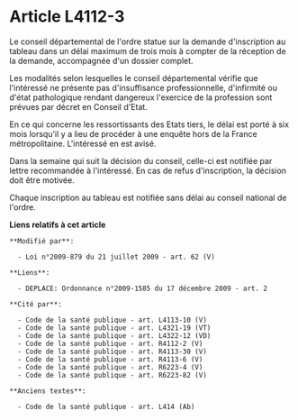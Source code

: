 # Article L4112-3

Le conseil départemental de l'ordre statue sur la demande d'inscription au tableau dans un délai maximum de trois mois à
compter de la réception de la demande, accompagnée d'un dossier complet.

Les modalités selon lesquelles le conseil départemental vérifie que l'intéressé ne présente pas d'insuffisance
professionnelle, d'infirmité ou d'état pathologique rendant dangereux l'exercice de la profession sont prévues par décret en
Conseil d'Etat. 

En ce qui concerne les ressortissants des Etats tiers, le délai est porté à six mois lorsqu'il y a lieu de procéder à une
enquête hors de la France métropolitaine. L'intéressé en est avisé.

Dans la semaine qui suit la décision du conseil, celle-ci est notifiée par lettre recommandée à l'intéressé. En cas de refus
d'inscription, la décision doit être motivée.

Chaque inscription au tableau est notifiée sans délai au conseil national de l'ordre.

**Liens relatifs à cet article**

	**Modifié par**:

	  - Loi n°2009-879 du 21 juillet 2009 - art. 62 (V)

	**Liens**:

	  - DEPLACE: Ordonnance n°2009-1585 du 17 décembre 2009 - art. 2

	**Cité par**:

	  - Code de la santé publique - art. L4113-10 (V)
	  - Code de la santé publique - art. L4321-19 (VT)
	  - Code de la santé publique - art. L4322-12 (VD)
	  - Code de la santé publique - art. R4112-2 (V)
	  - Code de la santé publique - art. R4113-30 (V)
	  - Code de la santé publique - art. R4113-6 (V)
	  - Code de la santé publique - art. R6223-4 (V)
	  - Code de la santé publique - art. R6223-82 (V)

	**Anciens textes**:

	  - Code de la santé publique - art. L414 (Ab)
